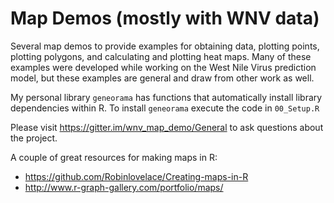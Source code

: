 # Map Demos (mostly with WNV data)


Several map demos to provide examples for obtaining data, plotting points, plotting polygons, and calculating and plotting heat maps.  Many of these examples were developed while working on the West Nile Virus prediction model, but these examples are general and draw from other work as well. 

My personal library `geneorama` has functions that automatically install library dependencies within R. To install `geneorama` execute the code in `00_Setup.R`


Please visit https://gitter.im/wnv_map_demo/General to ask questions about the project.


A couple of great resources for making maps in R:
 + https://github.com/Robinlovelace/Creating-maps-in-R
 + http://www.r-graph-gallery.com/portfolio/maps/

